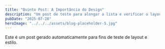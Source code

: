 ```yaml
---
title: "Quinto Post: A Importância do Design"
description: "Um post de teste para alongar a lista e verificar o layout."
pubDate: "2025-07-28"
heroImage: "../../../assets/blog-placeholder-5.jpg"
---
```


Este é um post gerado automaticamente para fins de teste de layout e estilo.
